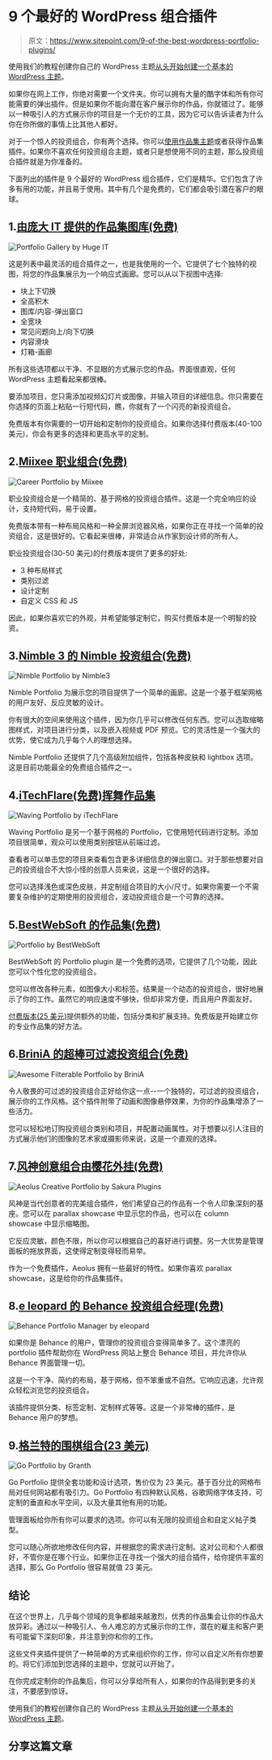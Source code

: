 # 9 个最好的 WordPress 组合插件

> 原文：<https://www.sitepoint.com/9-of-the-best-wordpress-portfolio-plugins/>

使用我们的教程创建你自己的 WordPress 主题[从头开始创建一个基本的 WordPress 主题](https://www.sitepoint.com/premium/screencasts/create-a-bare-bones-wordpress-theme-from-scratch)。

如果你在网上工作，你绝对需要一个文件夹。你可以拥有大量的酷字体和所有你可能需要的弹出插件。但是如果你不能向潜在客户展示你的作品，你就错过了。能够以一种吸引人的方式展示你的项目是一个无价的工具，因为它可以告诉读者为什么你在你所做的事情上比其他人都好。

对于一个惊人的投资组合，你有两个选择。你可以[使用作品集主题](https://www.sitepoint.com/5-stunning-wordpress-portfolio-themes-for-designers/)或者获得作品集插件。如果你不喜欢任何投资组合主题，或者只是想使用不同的主题，那么投资组合插件就是为你准备的。

下面列出的插件是 9 个最好的 WordPress 组合插件，它们是精华。它们包含了许多有用的功能，并且易于使用。其中有几个是免费的，它们都会吸引潜在客户的眼球。

## 1.[由庞大 IT 提供的作品集图库(免费)](https://wordpress.org/plugins/portfolio-gallery/)

![Portfolio Gallery by Huge IT](img/ffdda26a1440774b40bd65bd1c87cff7.png)

这是列表中最灵活的组合插件之一，也是我使用的一个。它提供了七个独特的视图，将您的作品集展示为一个响应式画廊。您可以从以下视图中选择:

*   块上下切换
*   全高积木
*   图库/内容-弹出窗口
*   全宽块
*   常见问题向上/向下切换
*   内容滑块
*   灯箱-画廊

所有这些选项都以干净、不显眼的方式展示您的作品。界面很直观，任何 WordPress 主题看起来都很棒。

要添加项目，您只需添加视频幻灯片或图像，并输入项目的详细信息。你只需要在你选择的页面上粘贴一行短代码，瞧，你就有了一个闪亮的新投资组合。

免费版本有你需要的一切开始和定制你的投资组合。如果你选择付费版本(40-100 美元)，你会有更多的选择和更高水平的定制。

## 2.[Miixee 职业组合(免费)](https://wordpress.org/plugins/portfolio-wp/)

![Career Portfolio by Miixee](img/a0102dba87d19268dd152fc9b57c87c2.png)

职业投资组合是一个精简的、基于网格的投资组合插件。这是一个完全响应的设计，支持短代码，易于设置。

免费版本带有一种布局风格和一种全屏浏览器风格，如果你正在寻找一个简单的投资组合，这是很好的。它看起来很棒，非常适合从作家到设计师的所有人。

职业投资组合(30-50 美元)的付费版本提供了更多的好处:

*   3 种布局样式
*   类别过滤
*   设计定制
*   自定义 CSS 和 JS

因此，如果你喜欢它的外观，并希望能够定制它，购买付费版本是一个明智的投资。

## 3.[Nimble 3 的 Nimble 投资组合(免费)](https://wordpress.org/plugins/nimble-portfolio/)

![Nimble Portfolio by Nimble3](img/eee99583ae6a07985544c82b5db84b52.png)

Nimble Portfolio 为展示您的项目提供了一个简单的画廊。这是一个基于框架网格的用户友好、反应灵敏的设计。

你有很大的空间来使用这个插件，因为你几乎可以修改任何东西。您可以选取缩略图样式，对项目进行分类，以及嵌入视频或 PDF 预览。它的灵活性是一个强大的优势，使它成为几乎每个人的理想选择。

Nimble Portfolio 还提供了几个高级附加组件，包括各种皮肤和 lightbox 选项。这是目前功能最全的免费组合插件之一。

## 4.[iTechFlare(免费)挥舞作品集](https://wordpress.org/plugins/waving-portfolio/)

![Waving Portfolio by iTechFlare](img/1e45b5074d4225928b8079d5d8c7cfcf.png)

Waving Portfolio 是另一个基于网格的 Portfolio，它使用短代码进行定制。添加项目很简单，观众可以使用类别按钮从前端过滤。

查看者可以单击您的项目来查看包含更多详细信息的弹出窗口。对于那些想要对自己的投资组合不大惊小怪的创意人员来说，这是一个很好的选择。

您可以选择浅色或深色皮肤，并定制组合项目的大小/尺寸。如果你需要一个不需要复杂维护的定期使用的投资组合，波动投资组合是一个可靠的选择。

## 5.[BestWebSoft 的作品集(免费)](https://wordpress.org/plugins/portfolio/)

![Portfolio by BestWebSoft](img/a2b62dd8d1ca690843a2f801d48e014b.png)

BestWebSoft 的 Portfolio plugin 是一个免费的选项，它提供了几个功能，因此您可以个性化您的投资组合。

您可以修改各种元素，如图像大小和标签。结果是一个动态的投资组合，很好地展示了你的工作。虽然它的响应速度不够快，但却非常方便，而且用户界面友好。

[付费版本(25 美元)](http://bestwebsoft.com/products/portfolio/)提供额外的功能，包括分类和扩展支持。免费版是开始建立你的专业作品集的好方法。

## 6.[BriniA 的超棒可过滤投资组合(免费)](https://wordpress.org/plugins/awesome-filterable-portfolio/)

![Awesome Filterable Portfolio by BriniA](img/3d22c487491a04cfef1241b00c160786.png)

令人敬畏的可过滤的投资组合正好给你这一点--一个独特的，可过滤的投资组合，展示你的工作风格。这个插件附带了动画和图像悬停效果，为你的作品集增添了一些活力。

您可以轻松地订购投资组合类别和项目，并配置动画属性。对于想要以引人注目的方式展示他们的图像的艺术家或摄影师来说，这是一个直观的选择。

## 7.[风神创意组合由樱花外挂(免费)](https://wordpress.org/plugins/aeolus-creative-portfolio/)

![Aeolus Creative Portfolio by Sakura Plugins](img/dfd09e57d3be1ec766c8756986304e7b.png)

风神是当代创意者的完美组合插件，他们希望自己的作品有一个令人印象深刻的基座。您可以在 parallax showcase 中显示您的作品，也可以在 column showcase 中显示缩略图。

它反应灵敏，颜色不限，所以你可以根据自己的喜好进行调整。另一大优势是管理面板的拖放界面，这使得定制变得轻而易举。

作为一个免费插件，Aeolus 拥有一些最好的特性。如果你喜欢 parallax showcase，这是给你的作品集插件。

## 8.[e leopard 的 Behance 投资组合经理(免费)](https://wordpress.org/plugins/portfolio-manager-powered-by-behance/)

![Behance Portfolio Manager by eleopard](img/a17d8118fc58ada0196fb8419432694a.png)

如果你是 Behance 的用户，管理你的投资组合变得简单多了。这个漂亮的 portfolio 插件帮助你在 WordPress 网站上整合 Behance 项目，并允许你从 Behance 界面管理一切。

这是一个干净、简约的布局，基于网格，但不笨重或不自然。它响应迅速，允许观众轻松浏览您的投资组合。

该插件提供分类、标签定制、定制样式等等。这是一个非常棒的插件，是 Behance 用户的梦想。

## 9.[格兰特的围棋组合(23 美元)](http://codecanyon.net/item/go-portfolio-wordpress-responsive-portfolio/5741904)

![Go Portfolio by Granth](img/e1d3f3b7895bed59445556fc06ddfb6c.png)

Go Portfolio 提供全套功能和设计选项，售价仅为 23 美元。基于百分比的网格布局对任何网站都有吸引力。Go Portfolio 有四种默认风格，谷歌网络字体支持，可定制的垂直和水平空间，以及大量其他有用的功能。

管理面板给你所有你可以要求的选项。你可以有无限的投资组合和自定义帖子类型。

您可以随心所欲地修改任何内容，并根据您的需求进行定制。这对公司和个人都很好，不管你是在哪个行业。如果你正在寻找一个强大的组合插件，给你提供丰富的选择，那么 Go Portfolio 很容易就值 23 美元。

## 结论

在这个世界上，几乎每个领域的竞争都越来越激烈，优秀的作品集会让你的作品大放异彩。通过以一种吸引人、令人难忘的方式展示你的工作，潜在的雇主和客户更有可能留下深刻印象，并注意到你和你的工作。

这些文件夹插件提供了一种简单的方式来组织你的工作，你可以自定义所有你想要的。将它们添加到您选择的主题中，您就可以开始了。

在你完成定制你的作品集后，你可以分享给所有人，如果你的作品得到更多的关注，不要感到惊讶。

使用我们的教程创建你自己的 WordPress 主题[从头开始创建一个基本的 WordPress 主题](https://www.sitepoint.com/premium/screencasts/create-a-bare-bones-wordpress-theme-from-scratch)。

## 分享这篇文章